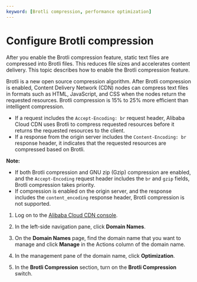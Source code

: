 ```yaml
---
keyword: [Brotli compression, performance optimization]
---
```


# Configure Brotli compression

After you enable the Brotli compression feature, static text files are compressed into Brotli files. This reduces file sizes and accelerates content delivery. This topic describes how to enable the Brotli compression feature.

Brotli is a new open source compression algorithm. After Brotli compression is enabled, Content Delivery Network \(CDN\) nodes can compress text files in formats such as HTML, JavaScript, and CSS when the nodes return the requested resources. Brotli compression is 15% to 25% more efficient than intelligent compression.

-   If a request includes the `Accept-Encoding: br` request header, Alibaba Cloud CDN uses Brotli to compress requested resources before it returns the requested resources to the client.
-   If a response from the origin server includes the `Content-Encoding: br` response header, it indicates that the requested resources are compressed based on Brotli.

**Note:**

-   If both Brotli compression and GNU zip \(Gzip\) compression are enabled, and the `Accept-Encoding` request header includes the `br` and `gzip` fields, Brotli compression takes priority.
-   If compression is enabled on the origin server, and the response includes the `content_encoding` response header, Brotli compression is not supported.

1.  Log on to the [Alibaba Cloud CDN console](https://cdn.console.aliyun.com).

2.  In the left-side navigation pane, click **Domain Names**.

3.  On the **Domain Names** page, find the domain name that you want to manage and click **Manage** in the Actions column of the domain name.

4.  In the management pane of the domain name, click **Optimization**.

5.  In the **Brotli Compression** section, turn on the **Brotli Compression** switch.


